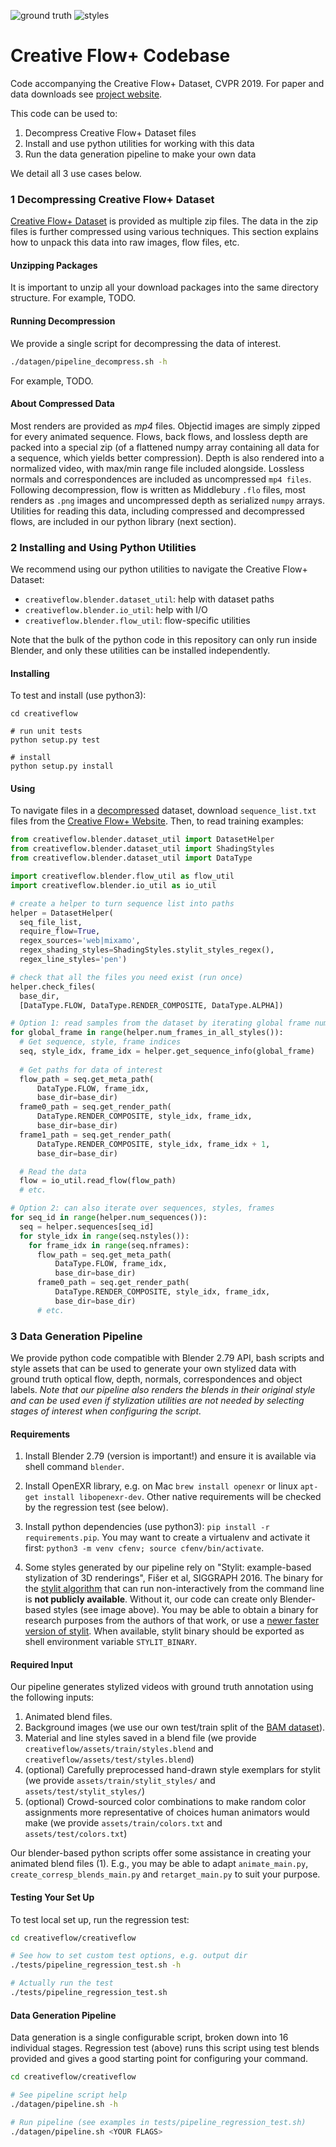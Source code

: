 
![ground truth](shading_styles.jpg)
![styles](http://www.cs.toronto.edu/creativeflow/fig/truth.jpg)

# Creative Flow+ Codebase
Code accompanying the Creative Flow+ Dataset, CVPR 2019. For paper and data downloads see [project website](http://www.cs.toronto.edu/creativeflow/).

This code can be used to:
   1. Decompress Creative Flow+ Dataset files
   2. Install and use python utilities for working with this data 
   3. Run the data generation pipeline to make your own data
   
We detail all 3 use cases below.

### 1 Decompressing Creative Flow+ Dataset

[Creative Flow+ Dataset](http://www.cs.toronto.edu/creativeflow/) is provided as multiple zip files. The data in the zip files is further compressed using various techniques. This section explains how to unpack this data into raw images, flow files, etc.

#### Unzipping Packages
It is important to unzip all your download packages into the same directory structure. For example, TODO.

#### Running Decompression

We provide a single script for decompressing the data of interest.
```bash
./datagen/pipeline_decompress.sh -h
```
For example, TODO.

#### About Compressed Data
Most renders are provided as *mp4* files. Objectid images are simply zipped for every animated sequence. Flows, back flows, and lossless depth are packed into a special zip (of a flattened numpy array containing all data for a sequence, which yields better compression). Depth is also rendered into a normalized video, with max/min range file included alongside. Lossless normals and correspondences are included as uncompressed `mp4 files`. Following decompression, flow is written as Middlebury `.flo` files, most renders as `.png` images and uncompressed depth as serialized `numpy` arrays. Utilities for reading this data, including compressed and decompressed flows, are included in our python library (next section).

### 2 Installing and Using Python Utilities
We recommend using our python utilities to navigate the Creative Flow+ Dataset: 
  * `creativeflow.blender.dataset_util`: help with dataset paths
  * `creativeflow.blender.io_util`: help with I/O
  * `creativeflow.blender.flow_util`: flow-specific utilities

Note that the bulk of the python code in this repository can only run inside Blender, and only these utilities can be installed independently. 

#### Installing
To test and install (use python3):
```console
cd creativeflow

# run unit tests
python setup.py test

# install
python setup.py install
```

#### Using

To navigate files in a [decompressed](#running-decompression) dataset, download `sequence_list.txt` files from the [Creative Flow+ Website](http://www.cs.toronto.edu/creativeflow/). Then, to read training examples:
```python
from creativeflow.blender.dataset_util import DatasetHelper
from creativeflow.blender.dataset_util import ShadingStyles
from creativeflow.blender.dataset_util import DataType

import creativeflow.blender.flow_util as flow_util
import creativeflow.blender.io_util as io_util

# create a helper to turn sequence list into paths
helper = DatasetHelper(
  seq_file_list, 
  require_flow=True,
  regex_sources='web|mixamo',
  regex_shading_styles=ShadingStyles.stylit_styles_regex(),
  regex_line_styles='pen')

# check that all the files you need exist (run once)
helper.check_files(
  base_dir,
  [DataType.FLOW, DataType.RENDER_COMPOSITE, DataType.ALPHA])

# Option 1: read samples from the dataset by iterating global frame numbers
for global_frame in range(helper.num_frames_in_all_styles()):
  # Get sequence, style, frame indices
  seq, style_idx, frame_idx = helper.get_sequence_info(global_frame)
  
  # Get paths for data of interest
  flow_path = seq.get_meta_path(
      DataType.FLOW, frame_idx,
      base_dir=base_dir)
  frame0_path = seq.get_render_path(
      DataType.RENDER_COMPOSITE, style_idx, frame_idx,
      base_dir=base_dir)
  frame1_path = seq.get_render_path(
      DataType.RENDER_COMPOSITE, style_idx, frame_idx + 1,
      base_dir=base_dir)

  # Read the data
  flow = io_util.read_flow(flow_path)
  # etc.

# Option 2: can also iterate over sequences, styles, frames
for seq_id in range(helper.num_sequences()):
  seq = helper.sequences[seq_id]
  for style_idx in range(seq.nstyles()):
    for frame_idx in range(seq.nframes):
      flow_path = seq.get_meta_path(
          DataType.FLOW, frame_idx,
          base_dir=base_dir)
      frame0_path = seq.get_render_path(
          DataType.RENDER_COMPOSITE, style_idx, frame_idx,
          base_dir=base_dir)
      # etc.
```


### 3 Data Generation Pipeline
We provide python code compatible with Blender 2.79 API, bash scripts and style assets that can be used to generate your own stylized data with ground truth optical flow, depth, normals, correspondences and object labels. *Note that our pipeline also renders the blends in their original style and can be used even if stylization utilities are not needed by selecting stages of interest when configuring the script.*

#### Requirements
1. Install Blender 2.79 (version is important!) and ensure it is available via shell command `blender`. 

2. Install OpenEXR library, e.g. on Mac `brew install openexr` or linux `apt-get install libopenexr-dev`. Other native requirements will be checked by the regression test
(see below).

3. Install python dependencies (use python3): `pip install -r requirements.pip`. You may want to create a virtualenv and activate it first: `python3 -m venv cfenv; source cfenv/bin/activate`.

4. Some styles generated by our pipeline rely on "Stylit: example-based stylization of 3D renderings", Fišer et al, SIGGRAPH 2016. The binary for the [stylit algorithm](http://stylit.org/) that can run non-interactively from the command line is **not publicly available**. Without it, our code can create only Blender-based styles (see image above). You may be able to obtain a binary for research purposes from the authors of that work, or use a [newer faster version of stylit](https://dcgi.fel.cvut.cz/home/sykorad/styleblit.html). When available, stylit binary should be exported as shell environment variable `STYLIT_BINARY`.

#### Required Input
Our pipeline generates stylized videos with ground truth annotation using the following inputs:
1. Animated blend files.
2. Background images (we use our own test/train split of the [BAM dataset](https://bam-dataset.org/)).
3. Material and line styles saved in a blend file (we provide `creativeflow/assets/train/styles.blend` and  `creativeflow/assets/test/styles.blend`)
4. (optional) Carefully preprocessed hand-drawn style exemplars for stylit (we provide `assets/train/stylit_styles/` and `assets/test/stylit_styles/`)
5. (optional) Crowd-sourced color combinations to make random color assignments more representative of choices human animators would make (we provide `assets/train/colors.txt` and `assets/test/colors.txt`)

Our blender-based python scripts offer some assistance in creating your animated blend files (1). E.g., you may be able to adapt `animate_main.py`, `create_corresp_blends_main.py` and `retarget_main.py` to suit your purpose.

#### Testing Your Set Up
To test local set up, run the regression test:
```bash
cd creativeflow/creativeflow

# See how to set custom test options, e.g. output dir
./tests/pipeline_regression_test.sh -h

# Actually run the test
./tests/pipeline_regression_test.sh
```

#### Data Generation Pipeline
Data generation is a single configurable script, broken down into 16 individual stages. Regression test (above) runs this script using test blends provided and gives a good starting point for configuring your command.
```bash
cd creativeflow/creativeflow

# See pipeline script help
./datagen/pipeline.sh -h

# Run pipeline (see examples in tests/pipeline_regression_test.sh)
./datagen/pipeline.sh <YOUR FLAGS>
```